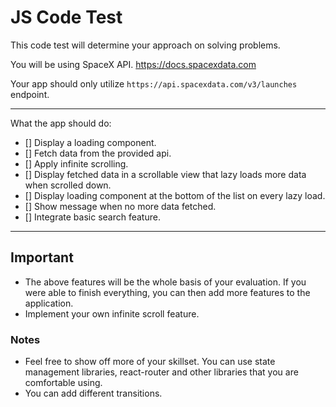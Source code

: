 # JS Code Test

This code test will determine your approach on solving problems.

You will be using SpaceX API. <https://docs.spacexdata.com>

Your app should only utilize `https://api.spacexdata.com/v3/launches` endpoint.

---

What the app should do:

- [] Display a loading component.
- [] Fetch data from the provided api.
- [] Apply infinite scrolling.
- [] Display fetched data in a scrollable view that lazy loads more data when scrolled down.
- [] Display loading component at the bottom of the list on every lazy load.
- [] Show message when no more data fetched.
- [] Integrate basic search feature.

---

## Important

- The above features will be the whole basis of your evaluation. If you were able to finish everything, you can then add more features to the application.
- Implement your own infinite scroll feature.

### Notes

- Feel free to show off more of your skillset. You can use state management libraries, react-router and other libraries that you are comfortable using.
- You can add different transitions.
